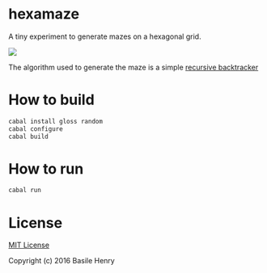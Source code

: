 # hexamaze

A tiny experiment to generate mazes on a hexagonal grid.

![](https://gfycat.com/GlossyHideousAmericanblackvulture)

The algorithm used to generate the maze is a simple [recursive backtracker](https://en.wikipedia.org/wiki/Maze_generation_algorithm#Recursive_backtracker)

# How to build

```zsh
cabal install gloss random
cabal configure
cabal build
```

# How to run

```zsh
cabal run
```

# License

[MIT License](LICENSE)

Copyright (c) 2016 Basile Henry
